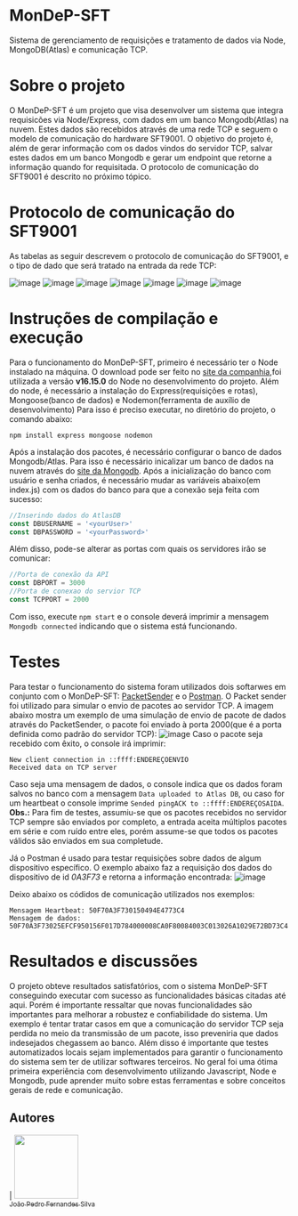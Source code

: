 # MonDeP-SFT
Sistema de gerenciamento de requisições e tratamento de dados via Node, MongoDB(Atlas) e comunicação TCP.

# Sobre o projeto
O MonDeP-SFT é um projeto que visa desenvolver um sistema que integra requisicões via Node/Express, com dados em um banco Mongodb(Atlas) na nuvem.
Estes dados são recebidos através de uma rede TCP e seguem o modelo de comunicação do hardware SFT9001. O objetivo do projeto é, além de gerar informação com os dados vindos do servidor TCP, salvar estes dados em um banco Mongodb e gerar um endpoint que retorne a informação quando for requisitada.
O protocolo de comunicação do SFT9001 é descrito no próximo tópico.

# Protocolo de comunicação do SFT9001
As tabelas as seguir descrevem o protocolo de comunicação do SFT9001, e o tipo de dado que será tratado na entrada da rede TCP:

![image](https://user-images.githubusercontent.com/73205375/166707887-c0e158fa-eaec-4355-aa0e-31ff5f908777.png)
![image](https://user-images.githubusercontent.com/73205375/166707927-49afd4bb-253c-4e44-832a-9bc96981e9f8.png)
![image](https://user-images.githubusercontent.com/73205375/166707991-46057f09-695c-4f6a-98d1-79e2b0db9559.png)
![image](https://user-images.githubusercontent.com/73205375/166708031-e1b1eae4-a5f6-475a-9fed-1143ec74e632.png)
![image](https://user-images.githubusercontent.com/73205375/166708135-0d517898-218d-469e-aff6-ac53446a6547.png)
![image](https://user-images.githubusercontent.com/73205375/166708226-b37a58d8-1504-43e6-9612-b72ccb58fd8d.png)
![image](https://user-images.githubusercontent.com/73205375/166708262-948679fb-eaa0-4350-8e54-0ad000a35f26.png)

# Instruções de compilação e execução
Para o funcionamento do MonDeP-SFT, primeiro é necessário ter o Node instalado na máquina. O download pode ser feito no [site da companhia](https://nodejs.org/en/),foi utilizada a versão **v16.15.0** do Node no desenvolvimento do projeto.
Além do node, é necessário a instalação do Express(requisições e rotas), Mongoose(banco de dados) e Nodemon(ferramenta de auxílio de desenvolvimento) Para isso é preciso executar, no diretório do projeto, o comando abaixo:
```
npm install express mongoose nodemon
```
Após a instalação dos pacotes, é necessário configurar o banco de dados Mongodb/Atlas. Para isso é necessário inicalizar um banco de dados na nuvem através do [site da Mongodb](www.mongodb.com/). Após a inicialização do banco com usuário e senha criados, é necessário mudar as variáveis abaixo(em index.js) com os dados do banco para que a conexão seja feita com sucesso:
```javascript
//Inserindo dados do AtlasDB
const DBUSERNAME = '<yourUser>'
const DBPASSWORD = '<yourPassword>'
```
Além disso, pode-se alterar as portas com quais os servidores irão se comunicar:
```javascript
//Porta de conexão da API
const DBPORT = 3000
//Porta de conexao do servior TCP
const TCPPORT = 2000
```
Com isso, execute ```npm start``` e o console deverá imprimir a mensagem ```Mongodb connected``` indicando que o sistema está funcionando.

# Testes
Para testar o funcionamento do sistema foram utilizados dois softarwes em conjunto com o MonDeP-SFT: [PacketSender](https://packetsender.com/) e o [Postman](https://www.postman.com/downloads/?utm_source=postman-home).
O Packet sender foi utilizado para simular o envio de pacotes ao servidor TCP. A imagem abaixo mostra um exemplo de uma simulação de envio de pacote de dados através do PacketSender, o pacote foi enviado à porta 2000(que é a porta definida como padrão do servidor TCP):
![image](https://user-images.githubusercontent.com/73205375/166717737-f3313065-42f8-462c-91c8-d63c5fedb806.png)
Caso o pacote seja recebido com êxito, o console irá imprimir:
```
New client connection in ::ffff:ENDEREÇOENVIO
Received data on TCP server
```
Caso seja uma mensagem de dados, o console indica que os dados foram salvos no banco com a mensagem ```Data uploaded to Atlas DB```, ou caso for um heartbeat o console imprime ```Sended pingACK to ::ffff:ENDEREÇOSAIDA```.
**Obs.:** Para fim de testes, assumiu-se que os pacotes recebidos no servidor TCP sempre são enviados por completo, a entrada aceita múltiplos pacotes em série e com ruído entre eles, porém assume-se que todos os pacotes válidos são enviados em sua completude.

Já o Postman é usado para testar requisições sobre dados de algum dispositivo específico. O exemplo abaixo faz a requisição dos dados do dispositivo de id _0A3F73_ e retorna a informação encontrada:
![image](https://user-images.githubusercontent.com/73205375/166718108-97f6e358-3607-48de-ba1d-33dca2989ab0.png)

Deixo abaixo os códidos de comunicação utilizados nos exemplos:
```
Mensagem Heartbeat: 50F70A3F730150494E4773C4
Mensagem de dados: 50F70A3F73025EFCF950156F017D784000008CA0F80084003C013026A1029E72BD73C4
```
# Resultados e discussões
O projeto obteve resultados satisfatórios, com o sistema MonDeP-SFT conseguindo executar com sucesso as funcionalidades básicas citadas até aqui. Porém é importante ressaltar que novas funcionalidades são importantes para melhorar a robustez e confiabilidade do sistema. Um exemplo é tentar tratar casos em que a comunicação do servidor TCP seja perdida no meio da transmissão de um pacote, isso preveniria que dados indesejados chegassem ao banco. Além disso é importante que testes automatizados locais sejam implementados para garantir o funcionamento do sistema sem ter de utilizar softwares terceiros.
No geral foi uma ótima primeira experiência com desenvolvimento utilizando Javascript, Node e Mongodb, pude aprender muito sobre estas ferramentas e sobre conceitos gerais de rede e comunicação.

## Autores

| [<img src="https://avatars.githubusercontent.com/u/73205375?v=4" width=115><br><sub>João Pedro Fernandes Silva</sub>](https://github.com/JoaoP-Silva)
